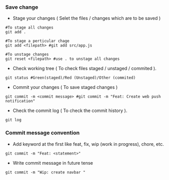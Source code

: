 ### Save change

- Stage your changes ( Selet the files / changes which are to be saved )

```
#To stage all changes
git add .

#To stage a perticular chage
git add <filepath> #git add src/app.js

#To unstage changes
git reset <filepath> #use . to unstage all changes
```

- Check working tree ( To check files staged / unstaged / commited ).

```
git status #Green(staged)/Red (Unstaged)/Other (commited)
```

- Commit your changes ( To save staged changes )

```
git commit -m <commit message> #git commit -m "Feat: Create web push notification"
```

- Check the commit log ( To check the commit history ).

```
git log
```

### Commit message convention

- Add keyword at the first like feat, fix, wip (work in progress), chore, etc.

```
git commit -m "Feat: <statement>"
```

- Write commit message in future tense

```
git commit -m "Wip: create navbar "
```
